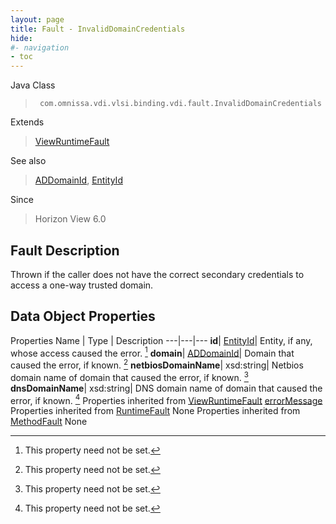 ```yaml
---
layout: page
title: Fault - InvalidDomainCredentials
hide:
#- navigation
- toc
---
```






Java Class
> ` com.omnissa.vdi.vlsi.binding.vdi.fault.InvalidDomainCredentials`

Extends
> [ViewRuntimeFault](vdi.fault.ViewRuntimeFault.md)

See also
> [ADDomainId](vdi.entity.ADDomainId.md), [EntityId](vdi.EntityId.md)

Since
> Horizon View 6.0


## Fault Description

Thrown if the caller does not have the correct secondary credentials to access a one-way trusted domain.

## Data Object Properties
Properties
Name |  Type |  Description
---|---|---
**id**| [EntityId](vdi.EntityId.md)|  Entity, if any, whose access caused the error. [^1]
**domain**| [ADDomainId](vdi.entity.ADDomainId.md)|  Domain that caused the error, if known. [^1]
**netbiosDomainName**|  xsd:string|  Netbios domain name of domain that caused the error, if known. [^1]
**dnsDomainName**|  xsd:string|  DNS domain name of domain that caused the error, if known. [^1]
Properties inherited from [ViewRuntimeFault](vdi.fault.ViewRuntimeFault.md)
[errorMessage](vdi.fault.ViewRuntimeFault.md#errorMessage)
Properties inherited from [RuntimeFault](vmodl.RuntimeFault.md)
None
Properties inherited from [MethodFault](vmodl.MethodFault.md)
None


 


[^1]: This property need not be set.